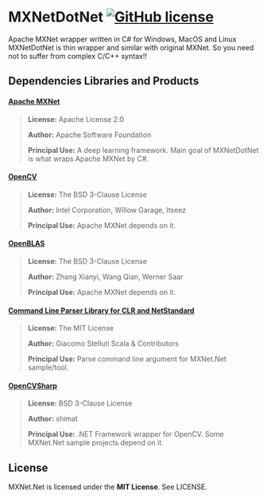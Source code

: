# MXNetDotNet [![GitHub license](https://img.shields.io/github/license/mashape/apistatus.svg)]()

Apache MXNet wrapper written in C# for Windows, MacOS and Linux  
MXNetDotNet is thin wrapper and similar with original MXNet. So you need not to suffer from complex C/C++ syntax!!

## Dependencies Libraries and Products

#### [Apache MXNet](https://mxnet.incubator.apache.org/)

> **License:** 	Apache License 2.0
>
> **Author:** Apache Software Foundation
> 
> **Principal Use:** A deep learning framework. Main goal of MXNetDotNet is what wraps Apache MXNet by C#.

#### [OpenCV](https://opencv.org/)

> **License:** The BSD 3-Clause License
>
> **Author:** Intel Corporation, Willow Garage, Itseez
> 
> **Principal Use:** Apache MXNet depends on it.

#### [OpenBLAS](http://www.openblas.net/)

> **License:** The BSD 3-Clause License
>
> **Author:** Zhang Xianyi, Wang Qian, Werner Saar
> 
> **Principal Use:** Apache MXNet depends on it.

#### [Command Line Parser Library for CLR and NetStandard](https://github.com/commandlineparser/commandline)

> **License:** The MIT License
>
> **Author:** Giacomo Stelluti Scala & Contributors
> 
> **Principal Use:** Parse command line argument for MXNet.Net sample/tool.

#### [OpenCVSharp](https://github.com/shimat/opencvsharp)

> **License:** BSD 3-Clause License
>
> **Author:** shimat
> 
> **Principal Use:** .NET Framework wrapper for OpenCV. Some MXNet.Net sample projects depend on it.

## License
MXNet.Net is licensed under the **MIT License**. See LICENSE.